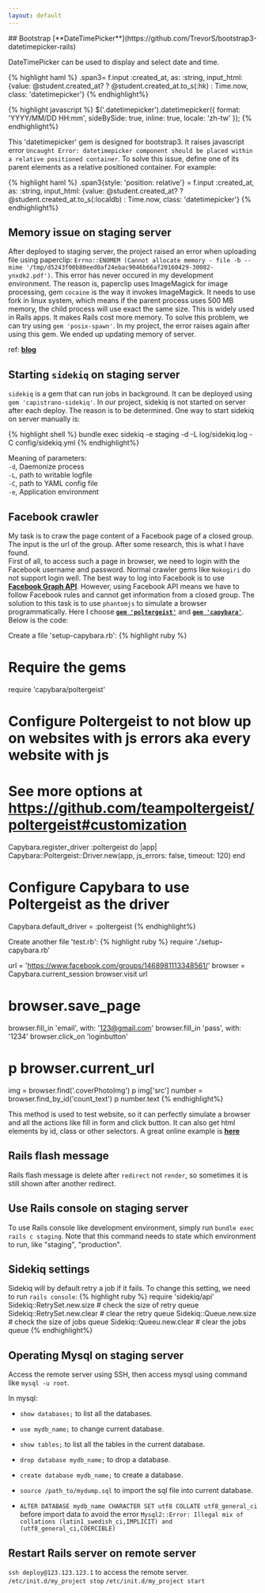 ```yaml
---
layout: default
---
```

<link rel="stylesheet" href="styles/default.css">
<script src="highlight.pack.js"></script>
<script>hljs.initHighlightingOnLoad();</script>
## Bootstrap [**DateTimePicker**](https://github.com/TrevorS/bootstrap3-datetimepicker-rails)

DateTimePicker can be used to display and select date and time. 

{% highlight haml %}
.span3= f.input :created_at, as: :string, 
  input_html: {value: @student.created_at? ? @student.created_at.to_s(:hk) : Time.now, class: 'datetimepicker'}
{% endhighlight%}

{% highlight javascript %}
$('.datetimepicker').datetimepicker({
      format: 'YYYY/MM/DD HH:mm',
      sideBySide: true,
      inline: true,
      locale: 'zh-tw'
});
{% endhighlight%}

This 'datetimepicker' gem is designed for bootstrap3. It raises javascript error `Uncaught Error: datetimepicker component should be placed within a relative positioned container`. To solve this issue, define one of its parent elements as a relative positioned container. For example:

{% highlight haml %}
.span3{style: 'position: relative'}
  = f.input :created_at, as: :string, input_html: {value: @student.created_at? ? @student.created_at.to_s(:localdb) : Time.now, class: 'datetimepicker'}
{% endhighlight%}

## Memory issue on staging server

After deployed to staging server, the project raised an error when uploading file using paperclip: `Errno::ENOMEM (Cannot allocate memory - file -b --mime '/tmp/d5243f00b80eed0af24ebac9046b66af20160429-30082-ynxdk2.pdf')`. This error has never occured in my development environment. The reason is, paperclip uses ImageMagick for image processing, gem `cocaine` is the way it invokes ImageMagick. It needs to use fork in linux system, which means if the parent process uses 500 MB memory, the child process will use exact the same size. This is widely used in Rails apps. It makes Rails cost more memory. To solve this problem, we can try using `gem 'posix-spawn'`. In my project, the error raises again after using this gem. We ended up updating memory of server. 

ref: [**blog**](http://blog.sundaycoding.com/blog/2014/02/05/fighting-paperclip-errno-enomem-error/)

## Starting `sidekiq` on staging server

`sidekiq` is a gem that can run jobs in background. It can be deployed using `gem 'capistrano-sidekiq'`. In our project, sidekiq is not started on server after each deploy. The reason is to be determined. One way to start sidekiq on server manually is:

{% highlight shell %}
bundle exec sidekiq -e staging -d -L log/sidekiq.log -C config/sidekiq.yml 
{% endhighlight%}

Meaning of parameters:  
`-d`, Daemonize process  
`-L`, path to writable logfile  
`-C`, path to YAML config file  
`-e`, Application environment  

## Facebook crawler

My task is to craw the page content of a Facebook page of a closed group. The input is the url of the group. After some research, this is what I have found.  
First of all, to access such a page in browser, we need to login with the Facebook username and password. Normal crawler gems like `Nokogiri` do not support login well. The best way to log into Facebook is to use [**Facebook Graph API**](https://developers.facebook.com/docs/graph-api). However, using Facebook API means we have to follow Facebook rules and cannot get information from a closed group. The solution to this task is to use `phantomjs` to simulate a browser programmatically. Here I choose [**`gem 'poltergeist'`**](https://github.com/teampoltergeist/poltergeist) and [**`gem 'capybara'`**](https://github.com/jnicklas/capybara). Below is the code:

Create a file 'setup-capybara.rb':
{% highlight ruby %}
# Require the gems
require 'capybara/poltergeist'

# Configure Poltergeist to not blow up on websites with js errors aka every website with js
# See more options at https://github.com/teampoltergeist/poltergeist#customization
Capybara.register_driver :poltergeist do |app|
  Capybara::Poltergeist::Driver.new(app, js_errors: false, timeout: 120)
end

# Configure Capybara to use Poltergeist as the driver
Capybara.default_driver = :poltergeist
{% endhighlight%}

Create another file 'test.rb':
{% highlight ruby %}
require './setup-capybara.rb'

url = 'https://www.facebook.com/groups/1468981113348561/'
browser = Capybara.current_session
browser.visit url
# browser.save_page
browser.fill_in 'email', with: '123@gmail.com'
browser.fill_in 'pass', with: '1234'
browser.click_on 'loginbutton'
# p browser.current_url
img = browser.find('.coverPhotoImg')
p img['src']
number = browser.find_by_id('count_text')
p number.text
{% endhighlight%}

This method is used to test website, so it can perfectly simulate a browser and all the actions like fill in form and click button. It can also get html elements by id, class or other selectors. A great online example is [**here**](http://tutorials.jumpstartlab.com/topics/scraping-with-capybara.html)

## Rails flash message
Rails flash message is delete after `redirect` not `render`, so sometimes it is still shown after another redirect.

## Use Rails console on staging server

To use Rails console like development environment, simply run `bundle exec rails c staging`. Note that this command needs to state which environment to run, like "staging", "production".

## Sidekiq settings

Sidekiq will by default retry a job if it fails. To change this setting, we need to run `rails console`:
{% highlight ruby %}
require 'sidekiq/api'
Sidekiq::RetrySet.new.size   # check the size of retry queue
Sidekiq::RetrySet.new.clear  # clear the retry queue
Sidekiq::Queue.new.size      # check the size of jobs queue
Sidekiq::Queeu.new.clear     # clear the jobs queue
{% endhighlight%}

## Operating Mysql on staging server

Access the remote server using SSH, then access mysql using command like `mysql -u root`. 

In mysql: 

* `show databases;` to list all the databases.

* `use mydb_name;` to change current database.

* `show tables;` to list all the tables in the current database.

* `drop database mydb_name;` to drop a database.

* `create database mydb_name;` to create a database.

* `source /path_to/mydump.sql` to import the sql file into current database.

* `ALTER DATABASE mydb_name CHARACTER SET utf8 COLLATE utf8_general_ci` before import data to avoid the error `Mysql2::Error: Illegal mix of collations (latin1_swedish_ci,IMPLICIT) and (utf8_general_ci,COERCIBLE)`

## Restart Rails server on remote server

`ssh deploy@123.123.123.1` to access the remote server.
`/etc/init.d/my_project stop`
`/etc/init.d/my_project start`